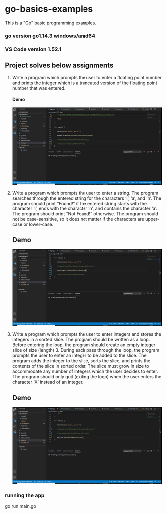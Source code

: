 # go-basics-examples
This is a "Go" basic programming examples.

###  go version go1.14.3 windows/amd64

### VS Code version 1.52.1


## Project solves below assignments

1. Write a program which prompts the user to enter a floating point number and
	prints the integer which is a truncated version of the floating point number that was entered.

   #### Demo
   ![findcharsinSttruncFloatToIntring](internal/img/truncFloatToInt.gif)

2. Write a program which prompts the user to enter a string. 
   The program searches through the entered string for the characters ‘i’, ‘a’, and ‘n’. 
   The program should print “Found!” if the entered string starts with the character ‘i’, 
   ends with the character ‘n’, and contains the character ‘a’. The program should print “Not Found!” otherwise. 
   The program should not be case-sensitive, so it does not matter if the characters are upper-case or lower-case.

   ## Demo
    ![findcharsinString](internal/img/findcharsinString.gif)
   
   
3. Write a program which prompts the user to enter integers and stores the integers in a sorted slice.
   The program should be written as a loop. Before entering the loop, the program should create an empty integer slice of size (length) 3.
   During each pass through the loop, the program prompts the user to enter an integer to be added to the slice.
   The program adds the integer to the slice, sorts the slice, and prints the contents of the slice in sorted order.
   The slice must grow in size to accommodate any number of integers which the user decides to enter.
   The program should only quit (exiting the loop) when the user enters the character ‘X’ instead of an integer.

   ## Demo
   ![SliceSorting](internal/img/slicesorting.gif)


### running the app
go run main.go

